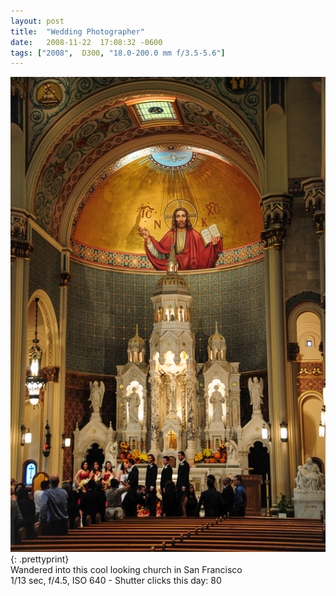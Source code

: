 ```yaml
---
layout: post
title:  "Wedding Photographer"
date:   2008-11-22  17:08:32 -0600
tags: ["2008",  D300, "18.0-200.0 mm f/3.5-5.6"]
---
```

![:title](/images/2008/2008_1122_DSC_1511.jpg)
{: .prettyprint}  
Wandered into this cool looking church in San Francisco  
1/13 sec, f/4.5, ISO 640 - Shutter clicks this day: 80
